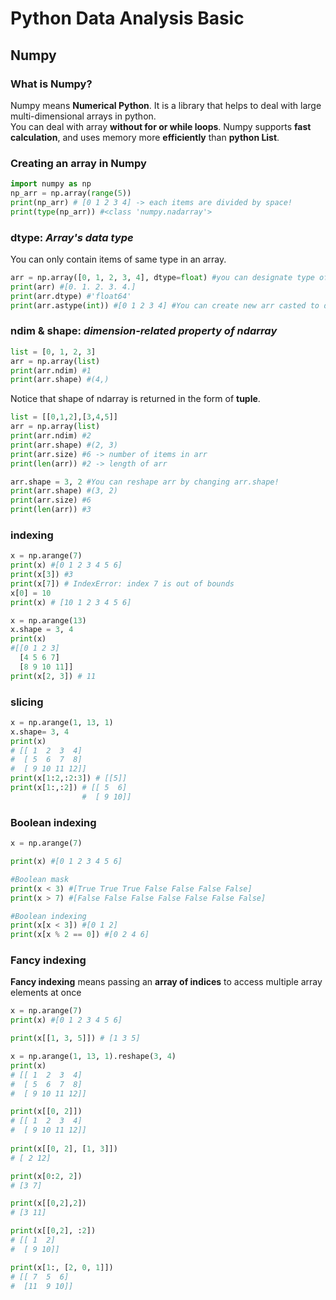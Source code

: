 # Python Data Analysis Basic

## Numpy

### What is Numpy?

Numpy means **Numerical Python**. It is a library that helps to deal with large multi-dimensional arrays in python.   
You can deal with array **without for or while loops**. Numpy supports **fast calculation**, and uses memory more **efficiently** than **python List**.

### Creating an array in Numpy

```python
import numpy as np
np_arr = np.array(range(5))
print(np_arr) # [0 1 2 3 4] -> each items are divided by space!
print(type(np_arr)) #<class 'numpy.nadarray'>
```

### dtype: *Array's data type*

You can only contain items of same type in an array.

```python
arr = np.array([0, 1, 2, 3, 4], dtype=float) #you can designate type of items in the array using 'dtype'
print(arr) #[0. 1. 2. 3. 4.]
print(arr.dtype) #'float64'
print(arr.astype(int)) #[0 1 2 3 4] #You can create new arr casted to different type using 'astype'
```

### ndim & shape: *dimension-related property of ndarray*

```python
list = [0, 1, 2, 3]
arr = np.array(list)
print(arr.ndim) #1
print(arr.shape) #(4,)
```

Notice that shape of ndarray is returned in the form of **tuple**.

```python
list = [[0,1,2],[3,4,5]]
arr = np.array(list)
print(arr.ndim) #2
print(arr.shape) #(2, 3)
print(arr.size) #6 -> number of items in arr
print(len(arr)) #2 -> length of arr

arr.shape = 3, 2 #You can reshape arr by changing arr.shape!
print(arr.shape) #(3, 2)
print(arr.size) #6
print(len(arr)) #3
```

### indexing

```python
x = np.arange(7)
print(x) #[0 1 2 3 4 5 6]
print(x[3]) #3
print(x[7]) # IndexError: index 7 is out of bounds
x[0] = 10
print(x) # [10 1 2 3 4 5 6]
```

```python
x = np.arange(13)
x.shape = 3, 4
print(x)
#[[0 1 2 3]
  [4 5 6 7]
  [8 9 10 11]]
print(x[2, 3]) # 11
```

### slicing

```python
x = np.arange(1, 13, 1)
x.shape= 3, 4
print(x)
# [[ 1  2  3  4]
#  [ 5  6  7  8]
#  [ 9 10 11 12]]
print(x[1:2,:2:3]) # [[5]]
print(x[1:,:2]) # [[ 5  6]
                #  [ 9 10]]
```

### Boolean indexing

```python
x = np.arange(7)

print(x) #[0 1 2 3 4 5 6]

#Boolean mask
print(x < 3) #[True True True False False False False]
print(x > 7) #[False False False False False False False]

#Boolean indexing
print(x[x < 3]) #[0 1 2]
print(x[x % 2 == 0]) #[0 2 4 6]
```

### Fancy indexing 
**Fancy indexing** means passing an **array of indices** to access multiple array elements at once

```python
x = np.arange(7)
print(x) #[0 1 2 3 4 5 6]

print(x[[1, 3, 5]]) # [1 3 5]

x = np.arange(1, 13, 1).reshape(3, 4)
print(x)
# [[ 1  2  3  4]
#  [ 5  6  7  8]
#  [ 9 10 11 12]]

print(x[[0, 2]])
# [[ 1  2  3  4]
#  [ 9 10 11 12]]
  
print(x[[0, 2], [1, 3]])
# [ 2 12]

print(x[0:2, 2])
# [3 7]

print(x[[0,2],2])
# [3 11]

print(x[[0,2], :2])
# [[ 1  2]
#  [ 9 10]]

print(x[1:, [2, 0, 1]])
# [[ 7  5  6]
#  [11  9 10]]
```
